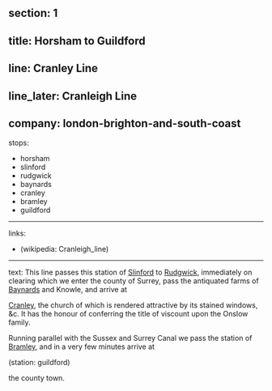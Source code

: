 ﻿section: 1
----
title: Horsham to Guildford
----
line: Cranley Line
----
line_later: Cranleigh Line
----
company: london-brighton-and-south-coast
----
stops:
- horsham
- slinford
- rudgwick
- baynards
- cranley
- bramley
- guildford
----
links:
- (wikipedia: Cranleigh_line)
----
text: This line passes this station of [Slinford](/stations/slinford) to [Rudgwick](/stations/rudgwick), immediately on clearing which we enter the county of Surrey, pass the antiquated farms of [Baynards](/stations/baynards) and Knowle, and arrive at

[Cranley](/stations/cranley), the church of which is rendered attractive by its stained windows, &c. It has the honour of conferring the title of viscount upon the Onslow family.

Running parallel with the Sussex and Surrey Canal we pass the station of [Bramley](/stations/bramley), and in a very few minutes arrive at

(station: guildford)

the county town.
